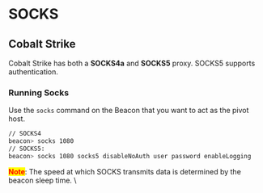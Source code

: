 # SOCKS



## Cobalt Strike

Cobalt Strike has both a **SOCKS4a** and **SOCKS5** proxy.  SOCKS5 supports authentication.

### Running Socks

Use the `socks` command on the Beacon that you want to act as the pivot host.

```sh
// SOCKS4
beacon> socks 1080
// SOCKS5:
beacon> socks 1080 socks5 disableNoAuth user password enableLogging
```

<mark style="color:red;">**Note**</mark>: The speed at which SOCKS transmits data is determined by the beacon sleep time. \
